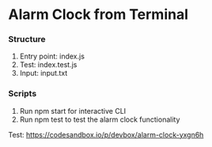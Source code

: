 # Alarm Clock from Terminal

### Structure
1. Entry point: index.js
2. Test: index.test.js
3. Input: input.txt 

### Scripts
1. Run npm start for interactive CLI
2. Run npm test to test the alarm clock functionality

Test: https://codesandbox.io/p/devbox/alarm-clock-yxgn6h